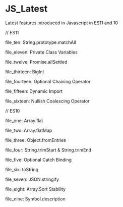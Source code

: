 # JS_Latest
Latest features introduced in Javascript in ES11 and 10

// ES11 

file_ten: String.prototype.matchAll

file_eleven: Private Class Variables

file_twelve: Promise.allSettled

file_thirteen: BigInt
 
file_fourteen: Optional Chaining Operator

file_fifteen: Dynamic Import

file_sixteen: Nullish Coalescing Operator

// ES10 

file_one: Array.flat 

file_two: Array.flatMap

file_three: Object.fromEntries

file_four: String.trimStart & String.trimEnd

file_five: Optional Catch Binding

file_six: toString

file_seven: JSON.stringify

file_eight: Array.Sort Stability

file_nine: Symbol.description
